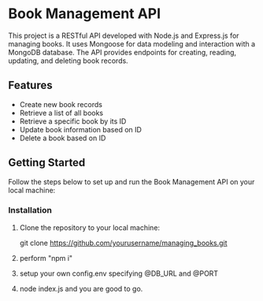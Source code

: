 # Book Management API

This project is a RESTful API developed with Node.js and Express.js for managing books. It uses Mongoose for data modeling and interaction with a MongoDB database. The API provides endpoints for creating, reading, updating, and deleting book records.

## Features

- Create new book records
- Retrieve a list of all books
- Retrieve a specific book by its ID
- Update book information based on ID
- Delete a book based on ID

## Getting Started

Follow the steps below to set up and run the Book Management API on your local machine:

### Installation

1. Clone the repository to your local machine:

   git clone https://github.com/yourusername/managing_books.git
2. perform "npm i"
3. setup your own config.env specifying @DB_URL and @PORT
4. node index.js and you are good to go.
